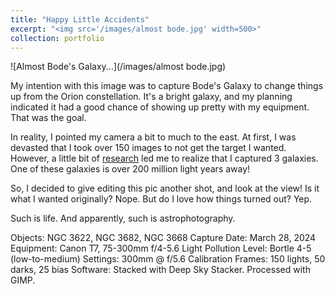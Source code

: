 ```yaml
---
title: "Happy Little Accidents"
excerpt: "<img src='/images/almost bode.jpg' width=500>"
collection: portfolio
---
```




![Almost Bode's Galaxy...](/images/almost bode.jpg)

My intention with this image was to capture Bode's Galaxy to change things up from the Orion constellation. It's a bright galaxy, and my planning indicated it had a good chance of showing up pretty with my equipment. That was the goal.

In reality, I pointed my camera a bit to much to the east. At first, I was devasted that I took over 150 images to not get the target I wanted. However, a little bit of [research](nova.astrometry.net) led me to realize that I captured 3 galaxies. One of these galaxies is over 200 million light years away!

So, I decided to give editing this pic another shot, and look at the view! Is it what I wanted originally? Nope. But do I love how things turned out? Yep. 

Such is life. And apparently, such is astrophotography. 


Objects: NGC 3622, NGC 3682, NGC 3668
Capture Date: March 28, 2024
Equipment: Canon T7, 75-300mm f/4-5.6
Light Pollution Level: Bortle 4-5 (low-to-medium)
Settings: 300mm @ f/5.6
Calibration Frames: 150 lights, 50 darks, 25 bias
Software: Stacked with Deep Sky Stacker. Processed with GIMP. 
